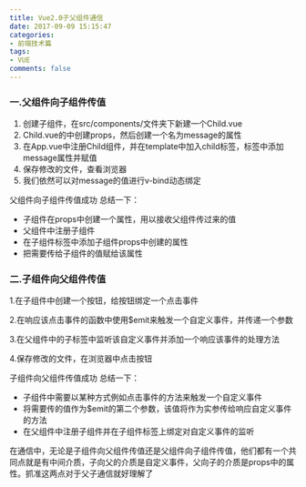 ```yaml
---
title: Vue2.0子父组件通信
date: 2017-09-09 15:15:47
categories:
- 前端技术篇
tags:
- VUE
comments: false
---
```


### 一.父组件向子组件传值

1. 创建子组件，在src/components/文件夹下新建一个Child.vue
1. Child.vue的中创建props，然后创建一个名为message的属性
1. 在App.vue中注册Child组件，并在template中加入child标签，标签中添加message属性并赋值
1. 保存修改的文件，查看浏览器
1. 我们依然可以对message的值进行v-bind动态绑定


父组件向子组件传值成功
总结一下：

- 子组件在props中创建一个属性，用以接收父组件传过来的值
- 父组件中注册子组件
- 在子组件标签中添加子组件props中创建的属性
- 把需要传给子组件的值赋给该属性

### 二.子组件向父组件传值
1.在子组件中创建一个按钮，给按钮绑定一个点击事件



2.在响应该点击事件的函数中使用$emit来触发一个自定义事件，并传递一个参数



3.在父组件中的子标签中监听该自定义事件并添加一个响应该事件的处理方法



4.保存修改的文件，在浏览器中点击按钮



子组件向父组件传值成功
总结一下：

- 子组件中需要以某种方式例如点击事件的方法来触发一个自定义事件
- 将需要传的值作为$emit的第二个参数，该值将作为实参传给响应自定义事件的方法
- 在父组件中注册子组件并在子组件标签上绑定对自定义事件的监听

在通信中，无论是子组件向父组件传值还是父组件向子组件传值，他们都有一个共同点就是有中间介质，子向父的介质是自定义事件，父向子的介质是props中的属性。抓准这两点对于父子通信就好理解了